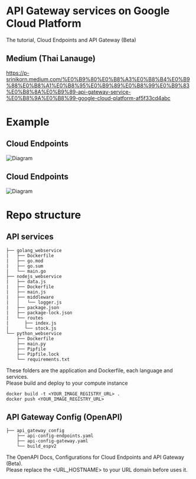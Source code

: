 # API Gateway services on Google Cloud Platform 
The tutorial, Cloud Endpoints and API Gateway (Beta)

## Medium (Thai Lanauge)
https://p-srinikorn.medium.com/%E0%B9%80%E0%B8%A3%E0%B8%B4%E0%B9%88%E0%B8%A1%E0%B8%95%E0%B9%89%E0%B8%99%E0%B9%83%E0%B8%8A%E0%B9%89-api-gateway-service-%E0%B8%9A%E0%B8%99-google-cloud-platform-af5f33cd4abc

# Example

## Cloud Endpoints 
![Diagram](https://miro.medium.com/max/700/1*6Gru73r0LL9bOzRgwjSs7A.png)

## Cloud Endpoints 
![Diagram](https://miro.medium.com/max/700/1*qB_7fVmbf-_IF7ACd1dJPg.png)


# Repo structure 

## API services 
```
├── golang_webservice
|   ├── Dockerfile
|   ├── go.mod
|   ├── go.sum
|   └── main.go
├── nodejs_webservice
|   ├── data.js
|   ├── Dockerfile
|   ├── main.js
|   ├── middleware
|   │   └── logger.js
|   ├── package.json
|   ├── package-lock.json
|   └── routes
|      ├── index.js
|      └── stock.js
└── python_webservice
    ├── Dockerfile
    ├── main.py
    ├── Pipfile
    ├── Pipfile.lock
    └── requirements.txt

```
These folders are the application and Dockerfile, each language and services.    
Please build and deploy to your compute instance 

```
docker build -t <YOUR_IMAGE_REGISTRY_URL> . 
docker push <YOUR_IMAGE_REGISTRY_URL>
```

## API Gateway Config (OpenAPI) 
```
├── api_gateway_config
    ├── api-config-endpoints.yaml
    ├── api-config-gateway.yaml
    └── build_espv2

```
The OpenAPI Docs, Configurations for Cloud Endpoints and API Gateway (Beta).   
Please replace the <URL_HOSTNAME> to your URL domain before uses it.
